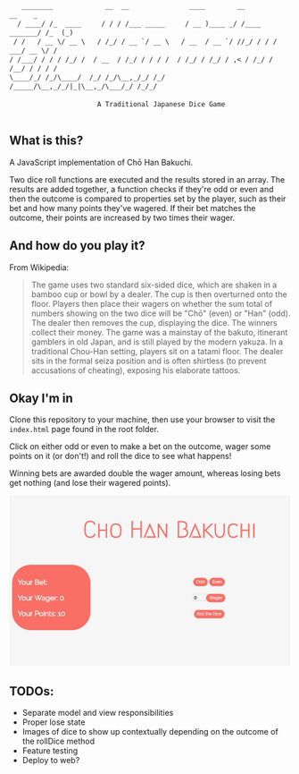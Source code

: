 ```
   ________             __  __               ____        __              __    _ 
  / ____/ /_  ____     / / / /___ _____     / __ )____ _/ /____  _______/ /_  (_)
 / /   / __ \/ __ \   / /_/ / __ `/ __ \   / __  / __ `/ //_/ / / / ___/ __ \/ / 
/ /___/ / / / /_/ /  / __  / /_/ / / / /  / /_/ / /_/ / ,< / /_/ / /__/ / / / /  
\____/_/ /_/\____/  /_/ /_/\__,_/_/ /_/  /_____/\__,_/_/|_|\__,_/\___/_/ /_/_/   

                      A Traditional Japanese Dice Game
                                                                                 
```

## What is this?

A JavaScript implementation of Chō Han Bakuchi. 

Two dice roll functions are executed and the results stored in an array. The results are added together, a function checks if they're odd or even and then the outcome is compared to properties set by the player, such as their bet and how many points they've wagered. If their bet matches the outcome, their points are increased by two times their wager. 

## And how do you play it?

From Wikipedia:
> The game uses two standard six-sided dice, which are shaken in a bamboo cup or bowl by a dealer. The cup is then overturned onto the floor. Players then place their wagers on whether the sum total of numbers showing on the two dice will be "Chō" 
> (even) or "Han" (odd). The dealer then removes the cup, displaying the dice. The winners collect their money.
> The game was a mainstay of the bakuto, itinerant gamblers in old Japan, and is still played by the modern yakuza. In a 
> traditional Chou-Han setting, players sit on a tatami floor. The dealer sits in the formal seiza position and is often 
> shirtless (to prevent accusations of cheating), exposing his elaborate tattoos.

## Okay I'm in

Clone this repository to your machine, then use your browser to visit the ```index.html``` page found in the root folder. 

Click on either odd or even to make a bet on the outcome, wager some points on it (or don't!) and roll the dice to see what happens!

Winning bets are awarded double the wager amount, whereas losing bets get nothing (and lose their wagered points). 

![screenshot](https://github.com/wemmm/cho-han/blob/master/images/screenshot.png)

## TODOs:
- Separate model and view responsibilities
- Proper lose state 
- Images of dice to show up contextually depending on the outcome of the rollDice method
- Feature testing
- Deploy to web?

